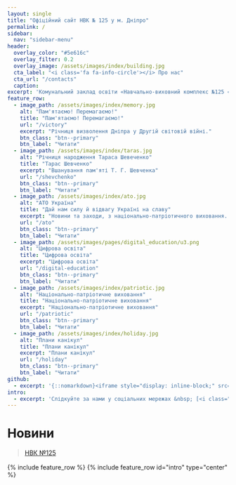 ```yaml
---
layout: single
title: "Офіційний сайт НВК № 125 у м. Дніпро"
permalink: /
sidebar:
  nav: "sidebar-menu"
header:
  overlay_color: "#5e616c"
  overlay_filter: 0.2
  overlay_image: /assets/images/index/building.jpg
  cta_label: "<i class='fa fa-info-circle'></i> Про нас"
  cta_url: "/contacts"
  caption:
excerpt: 'Комунальний заклад освіти «Навчально-виховний комплекс №125 «загальноосвітній навчальний заклад — дошкільний навчальний заклад» Дніпровської міської ради'
feature_row:
  - image_path: /assets/images/index/memory.jpg
    alt: "Пам'ятаємо! Перемагаємо!"
    title: "Пам'ятаємо! Перемагаємо!"
    url: "/victory"
    excerpt: "Річниця визволення Дніпра у Другій світовій війні."
    btn_class: "btn--primary"
    btn_label: "Читати"
  - image_path: /assets/images/index/taras.jpg
    alt: "Річниця народження Тараса Шевеченко"
    title: "Тарас Шевченко"
    excerpt: "Вшанування пам'яті Т. Г. Шевченка"
    url: "/shevchenko"
    btn_class: "btn--primary"
    btn_label: "Читати"
  - image_path: /assets/images/index/ato.jpg
    alt: "АТО Україна"
    title: "Дай нам силу й відвагу Україні на славу"
    excerpt: "Новини та заходи, з національно-патріотичного виховання. Волонтерська допомога. Воїни АТО - захисники України."
    url: "/ato"
    btn_class: "btn--primary"
    btn_label: "Читати"
  - image_path: /assets/images/pages/digital_education/u3.png
    alt: "Цифрова освіта"
    title: "Цифрова освіта"
    excerpt: "Цифрова освіта"
    url: "/digital-education"
    btn_class: "btn--primary"
    btn_label: "Читати"
  - image_path: /assets/images/index/patriotic.jpg
    alt: "Національно-патріотичне виховання"
    title: "Національно-патріотичне виховання"
    excerpt: "Національно-патріотичне виховання"
    url: "/patriotic"
    btn_class: "btn--primary"
    btn_label: "Читати"
  - image_path: /assets/images/index/holiday.jpg
    alt: "Плани канікул"
    title: "Плани канікул"
    excerpt: "Плани канікул"
    url: "/holiday"
    btn_class: "btn--primary"
    btn_label: "Читати"
github:
  - excerpt: '{::nomarkdown}<iframe style="display: inline-block;" src="https://ghbtns.com/github-btn.html?user=mmistakes&repo=minimal-mistakes&type=star&count=true&size=large" frameborder="0" scrolling="0" width="160px" height="30px"></iframe> <iframe style="display: inline-block;" src="https://ghbtns.com/github-btn.html?user=mmistakes&repo=minimal-mistakes&type=fork&count=true&size=large" frameborder="0" scrolling="0" width="158px" height="30px"></iframe>{:/nomarkdown}'
intro:
  - excerpt: 'Слідкуйте за нами у соціальних мережах &nbsp; [<i class="fa fa-youtube"></i> nvk125](https://www.youtube.com/channel/UCWUxpJfzRRRTuKxtSuTN08A){: .btn .btn--danger}'
---
```


# Новини

<div>
  <div
    class="fb-page"
    data-href="https://www.facebook.com/nvk125"
    data-tabs="timeline"
    data-width="500"
    data-height="1024"
    data-small-header="true"
    data-adapt-container-width="true"
    data-hide-cover="false"
    data-show-facepile="false"
  >
    <blockquote cite="https://www.facebook.com/nvk125" class="fb-xfbml-parse-ignore">
      <a href="https://www.facebook.com/nvk125">НВК №125</a>
    </blockquote>
  </div>
</div>

<div style="margin-top: 16px">
  {% include feature_row %}
  {% include feature_row id="intro" type="center" %}
</div>
